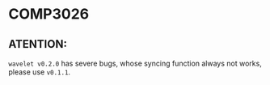 # COMP3026

## ATENTION: 

`wavelet v0.2.0` has severe bugs, whose syncing function always not works, please use `v0.1.1`.
